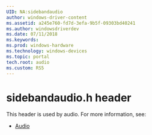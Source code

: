 ```yaml
---
UID: NA:sidebandaudio
author: windows-driver-content
ms.assetid: a245e760-fd7d-3efa-9b5f-09303bd40241
ms.author: windowsdriverdev
ms.date: 07/11/2018
ms.keywords: 
ms.prod: windows-hardware
ms.technology: windows-devices
ms.topic: portal
tech.root: audio
ms.custom: RS5
---
```


# sidebandaudio.h header



This header is used by audio. For more information, see:

- [Audio](../_audio/index.md)
